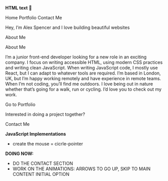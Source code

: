 **HTML text** 🚀

  Home
  Portfolio
  Contact Me

  Hey, I’m Alex Spencer and I love building beautiful websites

  About Me

  About Me

  I’m a junior front-end developer looking for a new role in an exciting company. 
  I focus on writing accessible HTML, using modern CSS practices and writing clean 
  JavaScript. When writing JavaScript code, I mostly use React, but I can adapt to 
  whatever tools are required. I’m based in London, UK, but I’m happy working remotely 
  and have experience in remote teams. When I’m not coding, you’ll find me outdoors. 
  I love being out in nature whether that’s going for a walk, run or cycling. I’d love 
  you to check out my work.

  Go to Portfolio

  Interested in doing a project together?

  Contact Me

**JavaScript Implementations**
- create the mouse = cicrle-pointer 

**DOING NOW:**
- DO THE CONTACT SECTION
- WORK ON THE ANIMATIONS: ARROWS TO GO UP, SKIP TO MAIN CONTENT INITIAL OPTION
